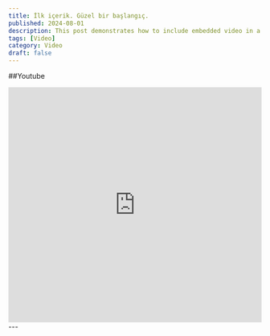 ```yaml
---
title: İlk içerik. Güzel bir başlangıç.
published: 2024-08-01
description: This post demonstrates how to include embedded video in a blog post.
tags: [Video]
category: Video
draft: false
---
```

##Youtube
<iframe width="100%" height="468" src="https://youtu.be/XserG91j-h4?si=yC4j2wLdgocQgfY0" title="YouTube video player" frameborder="0" allowfullscreen></iframe>
---

